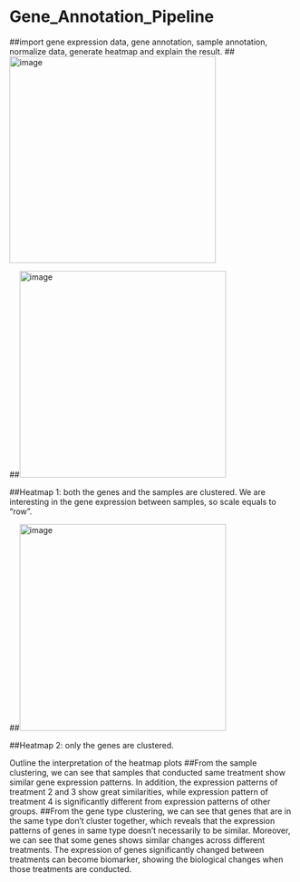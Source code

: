 # Gene_Annotation_Pipeline
##import gene expression data, gene annotation, sample annotation, normalize data, generate heatmap and explain the result.
##<img width="364" alt="image" src="https://github.com/Christina002128/Gene_Annotation_Pipeline/assets/115002249/3e8b31f4-ef37-49c1-9972-8e54cba0a4a3">

##<img width="364" alt="image" src="https://github.com/Christina002128/Gene_Annotation_Pipeline/assets/115002249/bb06ea7e-40dc-4538-9fc3-7f84c6220910">

##Heatmap 1: both the genes and the samples are clustered. We are interesting in the gene expression between samples, so scale equals to “row”.

##<img width="364" alt="image" src="https://github.com/Christina002128/Gene_Annotation_Pipeline/assets/115002249/9638ad1b-9e3d-4504-a712-373beec0459e">

##Heatmap 2: only the genes are clustered.

Outline the interpretation of the heatmap plots
##From the sample clustering, we can see that samples that conducted same treatment show similar gene expression patterns. In addition, the expression patterns of treatment 2 and 3 show great similarities, while expression pattern of treatment 4 is significantly different from expression patterns of other groups.
##From the gene type clustering, we can see that genes that are in the same type don’t cluster together, which reveals that the expression patterns of genes in same type doesn’t necessarily to be similar. Moreover, we can see that some genes shows similar changes across different treatments. The expression of genes significantly changed between treatments can become biomarker, showing the biological changes when those treatments are conducted.
